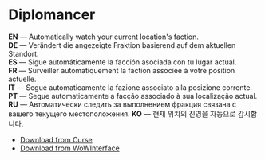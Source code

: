 ﻿Diplomancer
==============

**EN** — Automatically watch your current location's faction.  
**DE** — Verändert die angezeigte Fraktion basierend auf dem aktuellen Standort.  
**ES** — Sigue automáticamente la facción asociada con tu lugar actual.  
**FR** — Surveiller automatiquement la faction associée à votre position actuelle.  
**IT** — Segue automaticamente la fazione associato alla posizione corrente.  
**PT** — Segue automaticamente a facção associado à sua localização actual.  
**RU** — Автоматически следить за выполнением фракция связана с вашего текущего местоположения. 
**KO** — 현재 위치의 진영을 자동으로 감시합니다.

* [Download from Curse](http://www.curse.com/addons/wow/diplomancer)
* [Download from WoWInterface](http://www.wowinterface.com/downloads/info9643-Diplomancer.html)
